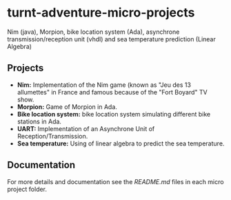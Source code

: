 # turnt-adventure-micro-projects
Nim (java), Morpion, bike location system (Ada), asynchrone transmission/reception unit (vhdl) and sea temperature prediction (Linear Algebra)

## Projects
* **Nim:** Implementation of the Nim game (known as "Jeu des 13 allumettes" in France and famous because of the "Fort Boyard" TV show.
* **Morpion:** Game of Morpion in Ada.
* **Bike location system:** bike location system simulating different bike stations in Ada.
* **UART:** Implementation of an Asynchrone Unit of Reception/Transmission.
* **Sea temperature:** Using of linear algebra to predict the sea temperature.

## Documentation
For more details and documentation see the *README.md* files in each micro project folder.
